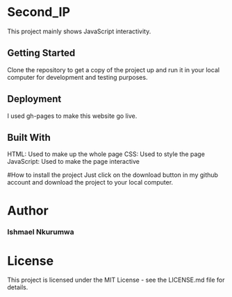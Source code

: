 # Second_IP
 This project mainly shows JavaScript interactivity.

## Getting Started
 Clone the repository to get a copy of the project up and run it in your local computer for development and testing purposes.

## Deployment
 I used gh-pages to make this website go live.

## Built With
  HTML: Used to make up the whole page
  CSS: Used to style the page
  JavaScript: Used to make the page interactive

#How to install the project
 Just click on the download button in my github account and download the project to your local computer.

# Author
### Ishmael Nkurumwa

# License
 This project is licensed under the MIT License - see the LICENSE.md file for details.

